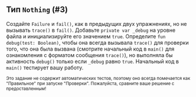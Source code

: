 ## Тип `Nothing` (#3)

Создайте `Failure` и `fail()`, как в предыдущих двух упражнениях, но не вызывать
`trace()` в `fail()`. Добавьте `private var _debug` на уровне файла и инициализируйте
его значением `true`. Определите `fun debug(test: Boolean)`, чтобы она всегда вызывала
`trace()` для проверки того, что она была вызвана (смотрите начальный код в `main()` для
ознакомления с форматом сообщения `trace()`), но выполняла бы активность `debug()`
только если `_debug` равно `true`. Начальный код в `main()` тестирует вашу работу.

<sub> Это задание не содержит автоматических тестов,
поэтому оно всегда помечается как "Правильное" при запуске "Проверки".
Пожалуйста, сравните ваше решение с предоставленным! </sub>
